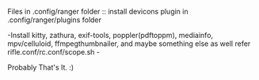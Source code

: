Files in .config/ranger folder :: install devicons plugin in .config/ranger/plugins folder

-Install kitty, zathura, exif-tools, poppler(pdftoppm), mediainfo, mpv/celluloid, ffmpegthumbnailer, and maybe
something else as well refer rifle.conf/rc.conf/scope.sh -

Probably That's It. :)
